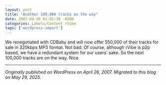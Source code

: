 ```yaml
---
layout: post
title: "Another 100,000 tracks on the way"
date: 2007-04-26 01:01:30 -0500
categories: Labels/Content rVibe
tags: ['wordpress-import']
---
```


We renegotiated with CDBaby and will now offer 550,000 of their tracks for sale in 320kbps MP3 format. Not bad. Of course, although rVibe is p2p based, we have a redundant system for our users' sake. So the next 100,000 tracks are on the way. Nice.

---

*Originally published on WordPress on April 26, 2007. Migrated to this blog on May 29, 2025.*
